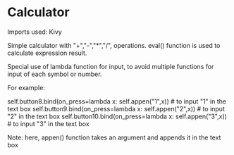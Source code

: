 # Calculator
Imports used:
Kivy

Simple calculator with "+","-","*","/", operations. eval() function is used to calculate expression result.

Special use of lambda function for input, to avoid multiple functions for input of each symbol or number.

For example: 

self.button8.bind(on_press=lambda x: self.appen("1",x)) # to input "1" in the text box
self.button9.bind(on_press=lambda x: self.appen("2",x)) # to input "2" in the text box
self.button10.bind(on_press=lambda x: self.appen("3",x)) # to input "3" in the text box

Note: here, appen() function takes an argument and appends it in the text box
